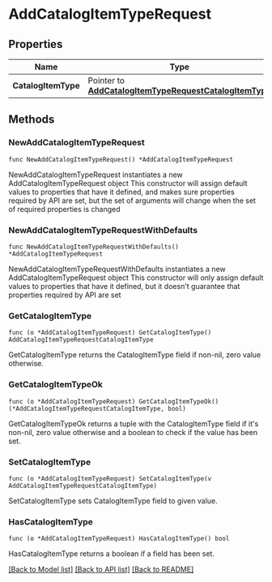 # AddCatalogItemTypeRequest

## Properties

Name | Type | Description | Notes
------------ | ------------- | ------------- | -------------
**CatalogItemType** | Pointer to [**AddCatalogItemTypeRequestCatalogItemType**](AddCatalogItemTypeRequestCatalogItemType.md) |  | [optional] 

## Methods

### NewAddCatalogItemTypeRequest

`func NewAddCatalogItemTypeRequest() *AddCatalogItemTypeRequest`

NewAddCatalogItemTypeRequest instantiates a new AddCatalogItemTypeRequest object
This constructor will assign default values to properties that have it defined,
and makes sure properties required by API are set, but the set of arguments
will change when the set of required properties is changed

### NewAddCatalogItemTypeRequestWithDefaults

`func NewAddCatalogItemTypeRequestWithDefaults() *AddCatalogItemTypeRequest`

NewAddCatalogItemTypeRequestWithDefaults instantiates a new AddCatalogItemTypeRequest object
This constructor will only assign default values to properties that have it defined,
but it doesn't guarantee that properties required by API are set

### GetCatalogItemType

`func (o *AddCatalogItemTypeRequest) GetCatalogItemType() AddCatalogItemTypeRequestCatalogItemType`

GetCatalogItemType returns the CatalogItemType field if non-nil, zero value otherwise.

### GetCatalogItemTypeOk

`func (o *AddCatalogItemTypeRequest) GetCatalogItemTypeOk() (*AddCatalogItemTypeRequestCatalogItemType, bool)`

GetCatalogItemTypeOk returns a tuple with the CatalogItemType field if it's non-nil, zero value otherwise
and a boolean to check if the value has been set.

### SetCatalogItemType

`func (o *AddCatalogItemTypeRequest) SetCatalogItemType(v AddCatalogItemTypeRequestCatalogItemType)`

SetCatalogItemType sets CatalogItemType field to given value.

### HasCatalogItemType

`func (o *AddCatalogItemTypeRequest) HasCatalogItemType() bool`

HasCatalogItemType returns a boolean if a field has been set.


[[Back to Model list]](../README.md#documentation-for-models) [[Back to API list]](../README.md#documentation-for-api-endpoints) [[Back to README]](../README.md)


